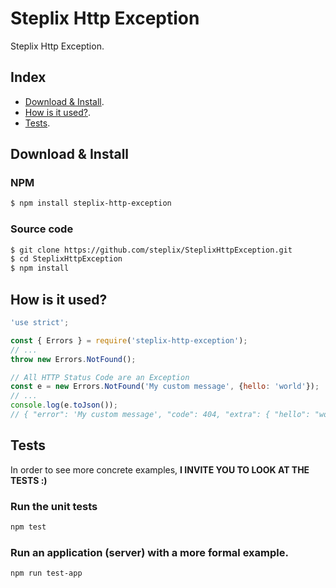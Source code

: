 # Steplix Http Exception

Steplix Http Exception.

## Index

* [Download & Install][install].
* [How is it used?][how_is_it_used].
* [Tests][tests].

## Download & Install

### NPM
```bash
$ npm install steplix-http-exception
```

### Source code
```bash
$ git clone https://github.com/steplix/SteplixHttpException.git
$ cd SteplixHttpException
$ npm install
```

## How is it used?

```js
'use strict';

const { Errors } = require('steplix-http-exception');
// ...
throw new Errors.NotFound();
```

```js
// All HTTP Status Code are an Exception
const e = new Errors.NotFound('My custom message', {hello: 'world'});
// ...
console.log(e.toJson());
// { "error": 'My custom message', "code": 404, "extra": { "hello": "world" } }
```


## Tests

In order to see more concrete examples, **I INVITE YOU TO LOOK AT THE TESTS :)**

### Run the unit tests
```sh
npm test
```

### Run an application (server) with a more formal example.
```sh
npm run test-app
```

<!-- deep links -->
[install]: #download--install
[how_is_it_used]: #how-is-it-used
[tests]: #tests
